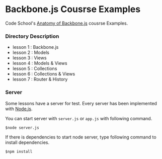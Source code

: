 # Backbone.js Cousrse Examples

Code School's [Anatomy of Backbone.js](http://www.codeschool.com/courses/anatomy-of-backbonejs) cousrse Examples.

### Directory Description

* lesson 1 : Backbone.js
* lesson 2 : Models
* lesson 3 : Views
* lesson 4 : Models & Views
* lesson 5 : Collections
* lesson 6 : Collections & Views
* lesson 7 : Router & History

### Server

Some lessons have a server for test. Every server has been implemented with [Node.js](http://nodejs.org/).

You can start server with `server.js` or `app.js` with following command.

    $node server.js

If there is dependencies to start node server, type following command to install dependencies.

	$npm install
